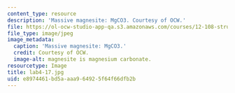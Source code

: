 ```yaml
---
content_type: resource
description: 'Massive magnesite: MgCO3. Courtesy of OCW.'
file: https://ol-ocw-studio-app-qa.s3.amazonaws.com/courses/12-108-structure-of-earth-materials-fall-2004/e8974461bd5aaaa964925f64f66dfb2b_lab4-17.jpg
file_type: image/jpeg
image_metadata:
  caption: 'Massive magnesite: MgCO3.'
  credit: Courtesy of OCW.
  image-alt: magnesite is magnesium carbonate.
resourcetype: Image
title: lab4-17.jpg
uid: e8974461-bd5a-aaa9-6492-5f64f66dfb2b
---
```

